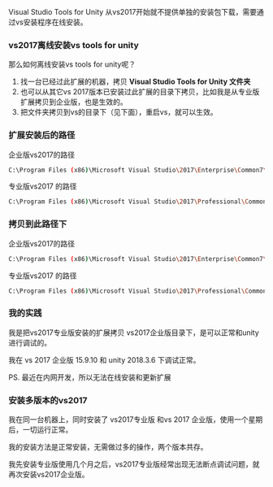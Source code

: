 

Visual Studio Tools for Unity 从vs2017开始就不提供单独的安装包下载，需要通过vs安装程序在线安装。

### vs2017离线安装vs tools for unity

那么如何离线安装vs tools for unity呢？

1. 找一台已经过此扩展的机器，拷贝 **Visual Studio Tools for Unity 文件夹**
2. 也可以从其它vs 2017版本已安装过此扩展的目录下拷贝，比如我是从专业版扩展拷贝到企业版，也是生效的。
3. 把文件夹拷贝到vs的目录下（见下面），重启vs，就可以生效。

### 扩展安装后的路径

企业版vs2017的路径

```bash
C:\Program Files (x86)\Microsoft Visual Studio\2017\Enterprise\Common7\IDE\Extensions\Microsoft\Visual Studio Tools for Unity
```



专业版vs2017 的路径

```bash
C:\Program Files (x86)\Microsoft Visual Studio\2017\Professional\Common7\IDE\Extensions\Microsoft\Visual Studio Tools for Unity
```

### 拷贝到此路径下

企业版vs2017的路径

```bash
C:\Program Files (x86)\Microsoft Visual Studio\2017\Enterprise\Common7\IDE\Extensions\Microsoft\
```



专业版vs2017 的路径

```bash
C:\Program Files (x86)\Microsoft Visual Studio\2017\Professional\Common7\IDE\Extensions\Microsoft\
```



### 我的实践

我是把vs2017专业版安装的扩展拷贝 vs2017企业版目录下，是可以正常和unity进行调试的。

我在 vs 2017 企业版 15.9.10 和 unity 2018.3.6 下调试正常。

PS. 最近在内网开发，所以无法在线安装和更新扩展



### 安装多版本的vs2017

我在同一台机器上，同时安装了 vs2017专业版 和vs 2017 企业版，使用一个星期后，一切运行正常。

我的安装方法是正常安装，无需做过多的操作，两个版本共存。

我先安装专业版使用几个月之后，vs2017专业版经常出现无法断点调试问题，就再次安装vs2017企业版。